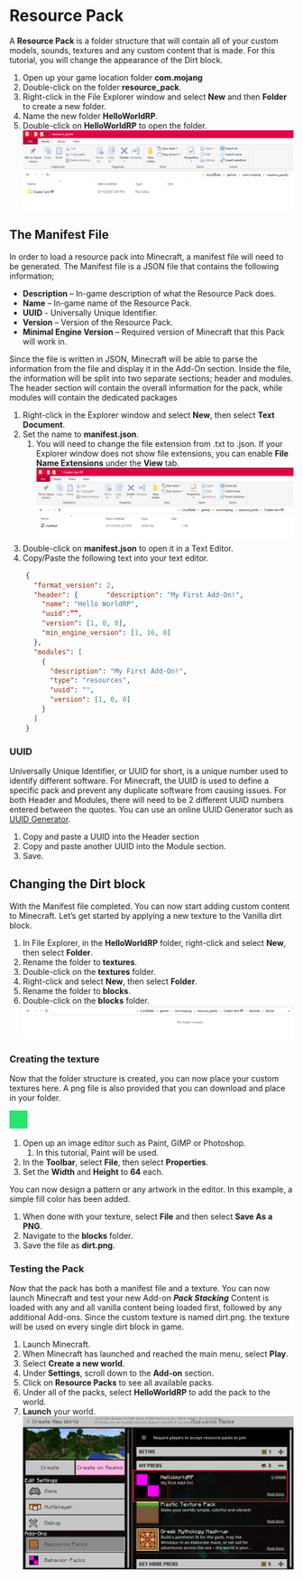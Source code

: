 # Resource Pack

A **Resource Pack** is a folder structure that will contain all of your custom models, sounds, textures and any custom content that is made. For this tutorial, you will change the appearance of the Dirt block.

1.	Open up your game location folder **com.mojang**
1.	Double-click on the folder **resource_pack**.
1.	Right-click in the File Explorer window and select **New** and then **Folder** to create a new folder. 
1.	Name the new folder **HelloWorldRP**.
1.	Double-click on **HelloWorldRP** to open the folder. 
   	![image of newly created folder with a single Folder called HelloWorldRP located within](Media/ResourcePack/HelloWorldRP.png)
## The Manifest File

In order to load a resource pack into Minecraft, a manifest file will need to be generated. The Manifest file is a JSON file that contains the following information; 

-	**Description** – In-game description of what the Resource Pack does.
-	**Name** – In-game name of the Resource Pack.
-	**UUID** - Universally Unique Identifier.
-	**Version** – Version of the Resource Pack.
-	**Minimal Engine Version** – Required version of Minecraft that this Pack will work in.

Since the file is written in JSON, Minecraft will be able to parse the information from the file and display it in the Add-On section. Inside the file, the information will be split into two separate sections; header and modules. The header section will contain the overall information for the pack, while modules will contain the dedicated packages 

1.	Right-click in the Explorer window and select **New**, then select **Text Document**. 
1.	Set the name to **manifest.json**. 
    1.	You will need to change the file extension from .txt to .json. If your Explorer window does not show file extensions, you can enable **File Name Extensions** under the **View** tab.
    ![image of newly created JSON file named Manifest located within the HelloWorldRP folder](Media/ResourcePack/manifest_file.png)
1.	Double-click on **manifest.json** to open it in a Text Editor. 
1.	Copy/Paste the following text into your text editor. 

```json
	{
	  "format_version": 2,
	  "header": {	    "description": "My First Add-On!",
	    "name": "Hello WorldRP",
	    "uuid":””,
	    "version": [1, 0, 0],
	    "min_engine_version": [1, 16, 0]
	  },
	  "modules": [
	    {
	      "description": "My First Add-On!",
	      "type": "resources",
	      "uuid": "",
	      "version": [1, 0, 0]
	    }
	  ]
	}
```
### UUID

Universally Unique Identifier, or UUID for short, is a unique number used to identify different software. For Minecraft, the UUID is used to define a specific pack and prevent any duplicate software from causing issues. For both Header and Modules, there will need to be 2 different UUID numbers entered between the quotes. You can use an online UUID Generator such as [UUID Generator](https://www.uuidgenerator.net/).

1.	Copy and paste a UUID into the Header section
1.	Copy and paste another UUID into the Module section. 
1.	Save. 

## Changing the Dirt block

With the Manifest file completed. You can now start adding custom content to Minecraft. Let’s get started by applying a new texture to the Vanilla dirt block. 

1.	In File Explorer, in the **HelloWorldRP** folder, right-click and select **New**, then select **Folder**.
1.	Rename the folder to **textures**.
1.	Double-click on the **textures** folder.
1.	Right-click and select **New**, then select **Folder**.
1.	Rename the folder to **blocks**.
1.	Double-click on the **blocks** folder.
	![image of the Windows Explorer Address Bar showcasing the 2 new folders named textures and blocks](Media/ResourcePack/blocks_folder.png)

### Creating the texture

Now that the folder structure is created, you can now place your custom textures here. A png file is also provided that you can download and place in your folder. 

![A PNG file that can be downloaded and used in place of a custom texture made in a photo editor](Media/ResourcePack/dirt.png)

1.	Open up an image editor such as Paint, GIMP or Photoshop. 
    1.	In this tutorial, Paint will be used.
1.	In the **Toolbar**, select **File**, then select **Properties**.
1.	Set the **Width** and **Height** to **64** each.

You can now design a pattern or any artwork in the editor. In this example, a simple fill color has been added. <add a dev blurb explaining some of the barebones design principles such as texture size and color pallet>
1.	When done with your texture, select **File** and then select **Save As a PNG**.
1.	Navigate to the **blocks** folder.
1.	Save the file as **dirt.png**.

### Testing the Pack

Now that the pack has both a manifest file and a texture. You can now launch Minecraft and test your new Add-on
***Pack Stacking*** 
Content is loaded with any and all vanilla content being loaded first, followed by any additional Add-ons. Since the custom texture is named dirt.png. the texture will be used on every single dirt block in game.

1.	Launch Minecraft.
1.	When Minecraft has launched and reached the main menu, select **Play**.
1.	Select **Create a new world**.
1.	Under **Settings**, scroll down to the **Add-on** section.
1.	Click on **Resource Packs** to see all available packs.
1.	Under all of the packs, select **HelloWorldRP** to add the pack to the world.
1.	**Launch** your world.
![Image of Minecraft's Settings page with the Add-on menu selected for Resource Packs. There is a red rectangle outlining the HelloWorldRP in the menu](Media/ResourcePack/addonsettings.png)
